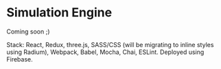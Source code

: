 # Simulation Engine
 
Coming soon ;)

Stack: React, Redux, three.js, SASS/CSS (will be migrating to inline styles using Radium), Webpack, Babel, Mocha, Chai, ESLint. Deployed using Firebase.